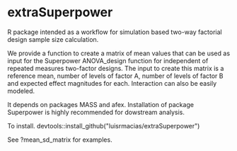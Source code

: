 # extraSuperpower
R package intended as a workflow for simulation based two-way factorial design sample size calculation.

We provide a function to create a matrix of mean values that can be used as input for the Superpower ANOVA_design function for independent of repeated measures two-factor designs. The input to create this matrix is a reference mean, number of levels of factor A, number of levels of factor B and expected effect magnitudes for each. Interaction can also be easily modeled.

It depends on packages MASS and afex. Installation of package Superpower is highly recommended for dowstream analysis.

To install.
devtools::install_github("luisrmacias/extraSuperpower")

See ?mean_sd_matrix for examples.
